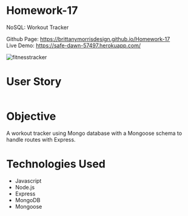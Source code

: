 # Homework-17
NoSQL: Workout Tracker

Github Page: https://brittanymorrisdesign.github.io/Homework-17 </br>
Live Demo: https://safe-dawn-57497.herokuapp.com/</br>

![fitnesstracker](https://user-images.githubusercontent.com/44029053/77595759-6a116800-6ed0-11ea-862a-3048b03ee24c.png)

# User Story
```As a user, I want to be able to view create and track daily workouts. I want to be able to log multiple exercises in a workout on a given day. I should also be able to track the name, type, weight, sets, reps, and duration of exercise. If the exercise is a cardio exercise, I should be able to track my distance traveled.
```
# Objective
A workout tracker using Mongo database with a Mongoose schema to handle routes with Express.

# Technologies Used
* Javascript
* Node.js
* Express
* MongoDB
* Mongoose
